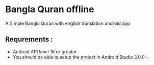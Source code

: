 Bangla Quran offline
===================

A Simple Bangla Quran with english translation android app

Requrements :
------------

 - Android API level 16 or greater
 - You should be able to setup the project in Android Studio 3.0.0+.